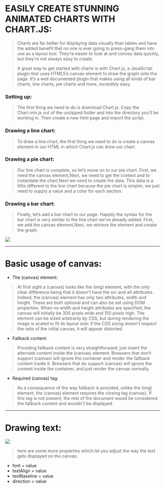 # EASILY CREATE STUNNING ANIMATED CHARTS WITH CHART.JS:

> Charts are far better for displaying data visually than tables and have the added benefit that no one is ever going to press-gang them into use as a layout tool. They’re easier to look at and convey data quickly, but they’re not always easy to create.

> A great way to get started with charts is with Chart.js, a JavaScript plugin that uses HTML5’s canvas element to draw the graph onto the page. It’s a well documented plugin that makes using all kinds of bar charts, line charts, pie charts and more, incredibly easy.

### Setting up:

> The first thing we need to do is download Chart.js. Copy the Chart.min.js out of the unzipped folder and into the directory you’ll be working in. Then create a new html page and import the script.

### Drawing a line chart:

> To draw a line chart, the first thing we need to do is create a canvas element in our HTML in which Chart.js can draw our chart.

### Drawing a pie chart:

> Our line chart is complete, so let’s move on to our pie chart. First, we need the canvas element,Next, we need to get the context and to instantiate the chart,Next we need to create the data. This data is a little different to the line chart because the pie chart is simpler, we just need to supply a value and a color for each section.

### Drawing a bar chart:

> Finally, let’s add  a bar chart to our page. Happily the syntax for the bar chart is very similar to the line chart we’ve already added. First, we add the canvas element,Next, we retrieve the element and create the graph.

![](https://miro.medium.com/max/3648/1*ZxZMc4n6XJxlNjA-p4WAKg.png)

___

# Basic usage of canvas:

* The (canvas) element:

> At first sight a (canvas) looks like the (img) element, with the only clear difference being that it doesn't have the src and alt attributes. Indeed, the (canvas) element has only two attributes, width and height. These are both optional and can also be set using DOM properties. When no width and height attributes are specified, the canvas will initially be 300 pixels wide and 150 pixels high. The element can be sized arbitrarily by CSS, but during rendering the image is scaled to fit its layout size: if the CSS sizing doesn't respect the ratio of the initial canvas, it will appear distorted.

* Fallback content:

> Providing fallback content is very straightforward: just insert the alternate content inside the (canvas) element. Browsers that don't support (canvas) will ignore the container and render the fallback content inside it. Browsers that do support (canvas) will ignore the content inside the container, and just render the canvas normally.

* Required (canvas) tag:
> As a consequence of the way fallback is provided, unlike the (img) element, the (canvas) element requires the closing tag (canvas). If this tag is not present, the rest of the document would be considered the fallback content and wouldn't be displayed.

___

# Drawing text:

![](https://developer.mozilla.org/en-US/docs/Web/API/Canvas_API/Tutorial/Drawing_text/baselines.png)

> here are some more properties which let you adjust the way the text gets displayed on the canvas:

* font = value
* textAlign = value
* textBaseline = value
* direction = value